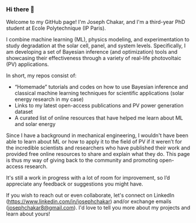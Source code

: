 ### Hi there 👋

Welcome to my GitHub page! I'm Joseph Chakar, and I'm a third-year PhD student at Ecole Polytechnique (IP Paris).

I combine machine learning (ML), physics modeling, and experimentation to study degradation at the solar cell, panel, and system levels. Specifically, I am developing a set of Bayesian inference (and optimization) tools and showcasing their effectiveness through a variety of real-life photovoltaic (PV) applications.

In short, my repos consist of:
- “Homemade” tutorials and codes on how to use Bayesian inference and classical machine learning techniques for scientific applications (solar energy research in my case) 
- Links to my latest open-access publications and PV power generation dataset
- A curated list of online resources that have helped me learn about ML and solar energy 

Since I have a background in mechanical engineering, I wouldn't have been able to learn about ML or how to apply it to the field of PV if it weren’t for the incredible scientists and researchers who have published their work and provided free online resources to share and explain what they do. This page is thus my way of giving back to the community and promoting open-access research. 

It's still a work in progress with a lot of room for improvement, so I’d appreciate any feedback or suggestions you might have.

If you wish to reach out or even collaborate, let's connect on LinkedIn (https://www.linkedin.com/in/josephchakar) and/or exchange emails (josephchakar8@gmail.com). I'd love to tell you more about my projects and learn about yours!
